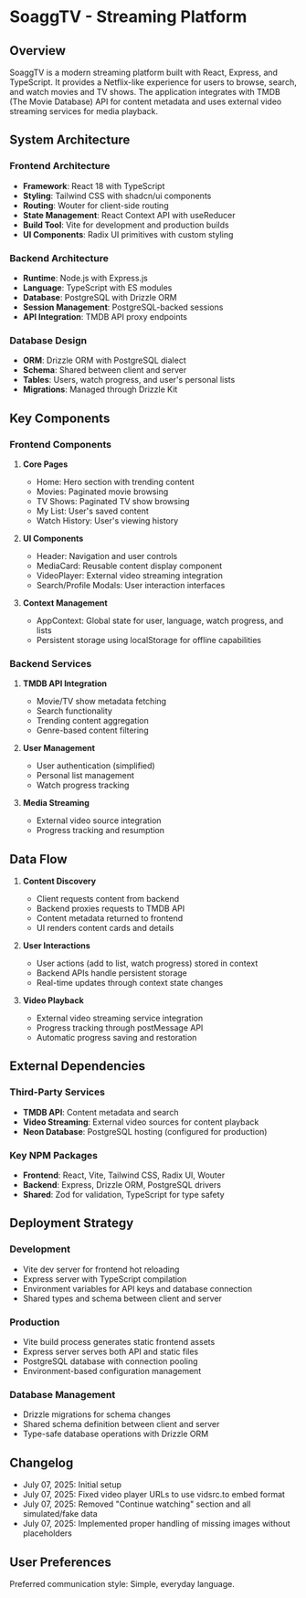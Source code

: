 # SoaggTV - Streaming Platform

## Overview

SoaggTV is a modern streaming platform built with React, Express, and TypeScript. It provides a Netflix-like experience for users to browse, search, and watch movies and TV shows. The application integrates with TMDB (The Movie Database) API for content metadata and uses external video streaming services for media playback.

## System Architecture

### Frontend Architecture
- **Framework**: React 18 with TypeScript
- **Styling**: Tailwind CSS with shadcn/ui components
- **Routing**: Wouter for client-side routing
- **State Management**: React Context API with useReducer
- **Build Tool**: Vite for development and production builds
- **UI Components**: Radix UI primitives with custom styling

### Backend Architecture
- **Runtime**: Node.js with Express.js
- **Language**: TypeScript with ES modules
- **Database**: PostgreSQL with Drizzle ORM
- **Session Management**: PostgreSQL-backed sessions
- **API Integration**: TMDB API proxy endpoints

### Database Design
- **ORM**: Drizzle ORM with PostgreSQL dialect
- **Schema**: Shared between client and server
- **Tables**: Users, watch progress, and user's personal lists
- **Migrations**: Managed through Drizzle Kit

## Key Components

### Frontend Components
1. **Core Pages**
   - Home: Hero section with trending content
   - Movies: Paginated movie browsing
   - TV Shows: Paginated TV show browsing
   - My List: User's saved content
   - Watch History: User's viewing history

2. **UI Components**
   - Header: Navigation and user controls
   - MediaCard: Reusable content display component
   - VideoPlayer: External video streaming integration
   - Search/Profile Modals: User interaction interfaces

3. **Context Management**
   - AppContext: Global state for user, language, watch progress, and lists
   - Persistent storage using localStorage for offline capabilities

### Backend Services
1. **TMDB API Integration**
   - Movie/TV show metadata fetching
   - Search functionality
   - Trending content aggregation
   - Genre-based content filtering

2. **User Management**
   - User authentication (simplified)
   - Personal list management
   - Watch progress tracking

3. **Media Streaming**
   - External video source integration
   - Progress tracking and resumption

## Data Flow

1. **Content Discovery**
   - Client requests content from backend
   - Backend proxies requests to TMDB API
   - Content metadata returned to frontend
   - UI renders content cards and details

2. **User Interactions**
   - User actions (add to list, watch progress) stored in context
   - Backend APIs handle persistent storage
   - Real-time updates through context state changes

3. **Video Playback**
   - External video streaming service integration
   - Progress tracking through postMessage API
   - Automatic progress saving and restoration

## External Dependencies

### Third-Party Services
- **TMDB API**: Content metadata and search
- **Video Streaming**: External video sources for content playback
- **Neon Database**: PostgreSQL hosting (configured for production)

### Key NPM Packages
- **Frontend**: React, Vite, Tailwind CSS, Radix UI, Wouter
- **Backend**: Express, Drizzle ORM, PostgreSQL drivers
- **Shared**: Zod for validation, TypeScript for type safety

## Deployment Strategy

### Development
- Vite dev server for frontend hot reloading
- Express server with TypeScript compilation
- Environment variables for API keys and database connection
- Shared types and schema between client and server

### Production
- Vite build process generates static frontend assets
- Express server serves both API and static files
- PostgreSQL database with connection pooling
- Environment-based configuration management

### Database Management
- Drizzle migrations for schema changes
- Shared schema definition between client and server
- Type-safe database operations with Drizzle ORM

## Changelog

- July 07, 2025: Initial setup
- July 07, 2025: Fixed video player URLs to use vidsrc.to embed format
- July 07, 2025: Removed "Continue watching" section and all simulated/fake data
- July 07, 2025: Implemented proper handling of missing images without placeholders

## User Preferences

Preferred communication style: Simple, everyday language.